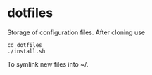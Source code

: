 dotfiles
========

Storage of configuration files. After cloning use

	cd dotfiles
	./install.sh

To symlink new files into ~/.
